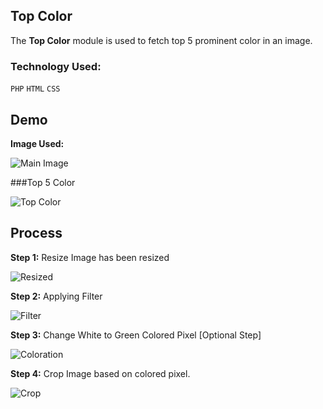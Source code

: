Top Color
----------
The **Top Color** module is used to fetch top 5 prominent color in an image.

### Technology Used: ###
<code>PHP</code>
<code>HTML</code>
<code>CSS</code>

## Demo ##

**Image Used:**

![Main Image](http://i.imgur.com/oGaAkFe.jpg)

###Top 5 Color

![Top Color](http://i.imgur.com/Tj4GSeJ.png)
 
 ## Process ##
 **Step 1:** Resize
 Image has been resized
 
 ![Resized](http://i.imgur.com/c9MqiHX.png)
 
 **Step 2:** Applying Filter
 
 ![Filter](http://i.imgur.com/WmRqYnK.png)
 
 **Step 3:** Change White to Green Colored Pixel [Optional Step]
 
 ![Coloration](http://i.imgur.com/3h4G2Xa.png)
 
 **Step 4:** Crop Image based on colored pixel.
 
 ![Crop](http://i.imgur.com/lkbIDi0.png)